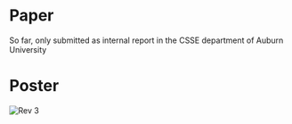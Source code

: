 # Paper

So far, only submitted as internal report in the CSSE department of Auburn University

# Poster
![Rev 3](https://github.com/cgreen18/Auburn-REU-on-UAVs/blob/master/Paper%20and%20Poster/LiDAR%20Mapping%20Poster_rev3.png)

